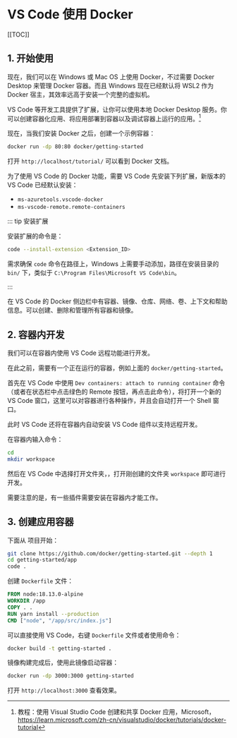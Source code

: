 # VS Code 使用 Docker

[[TOC]]

## 1. 开始使用

现在，我们可以在 Windows 或 Mac OS 上使用 Docker，不过需要 Docker Desktop 来管理 Docker 容器。而且 Windows 现在已经默认将 WSL2 作为 Docker 宿主，其效率远高于安装一个完整的虚拟机。

VS Code 等开发工具提供了扩展，让你可以使用本地 Docker Desktop 服务。你可以创建容器化应用、将应用部署到容器以及调试容器上运行的应用。[^1]

[^1]: 教程：使用 Visual Studio Code 创建和共享 Docker 应用，Microsoft，<https://learn.microsoft.com/zh-cn/visualstudio/docker/tutorials/docker-tutorial>

现在，当我们安装 Docker 之后，创建一个示例容器：

```bash
docker run -dp 80:80 docker/getting-started
```

打开 `http://localhost/tutorial/` 可以看到 Docker 文档。

为了使用 VS Code 的 Docker 功能，需要 VS Code 先安装下列扩展，新版本的 VS Code 已经默认安装：
- `ms-azuretools.vscode-docker`
- `ms-vscode-remote.remote-containers`

::: tip 安装扩展

安装扩展的命令是：

```bash
code --install-extension <Extension_ID>
```

需求确保 `code` 命令在路径上，Windows 上需要手动添加，路径在安装目录的 `bin/` 下，类似于 `C:\Program Files\Microsoft VS Code\bin`。

:::

在 VS Code 的 Docker 侧边栏中有容器、镜像、仓库、网络、卷、上下文和帮助信息。可以创建、删除和管理所有容器和镜像。

## 2. 容器内开发

我们可以在容器内使用 VS Code 远程功能进行开发。

在此之前，需要有一个正在运行的容器，例如上面的 `docker/getting-started`。

首先在 VS Code 中使用 `Dev containers: attach to running container` 命令（或者在状态栏中点击绿色的 Remote 按钮，再点击此命令），将打开一个新的 VS Code 窗口，这里可以对容器进行各种操作，并且会自动打开一个 Shell 窗口。

此时 VS Code 还将在容器内自动安装 VS Code 组件以支持远程开发。

在容器内输入命令：

```bash
cd
mkdir workspace
```

然后在 VS Code 中选择打开文件夹，，打开刚创建的文件夹 `workspace` 即可进行开发。

需要注意的是，有一些插件需要安装在容器内才能工作。

## 3. 创建应用容器

下面从 项目开始：

```bash
git clone https://github.com/docker/getting-started.git --depth 1
cd getting-started/app
code .
```

创建 `Dockerfile` 文件：

```dockerfile
FROM node:18.13.0-alpine
WORKDIR /app
COPY . .
RUN yarn install --production
CMD ["node", "/app/src/index.js"]
```

可以直接使用 VS Code，右键 `Dockerfile` 文件或者使用命令：

```bash
docker build -t getting-started .
```

镜像构建完成后，使用此镜像启动容器：

```bash
docker run -dp 3000:3000 getting-started
```

打开 `http://localhost:3000` 查看效果。
